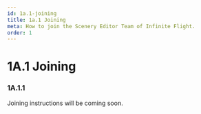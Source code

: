 ```yaml
---
id: 1a.1-joining
title: 1a.1 Joining
meta: How to join the Scenery Editor Team of Infinite Flight.
order: 1
---
```




# 1A.1 Joining



### 1A.1.1

Joining instructions will be coming soon.
